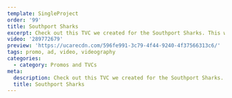 ```yaml
---
template: SingleProject
order: '99'
title: Southport Sharks
excerpt: Check out this TVC we created for the Southport Sharks. This was played live across the country and on the big screen at their game.
video: '289772679'
preview: 'https://ucarecdn.com/596fe991-3c79-4f44-9240-4f37566313c6/'
tags: promo, ad, video, videography
categories:
  - category: Promos and TVCs
meta:
  description: Check out this TVC we created for the Southport Sharks. This was played live across the country and on the big screen at their game.
  title: Southport Sharks
---
```

